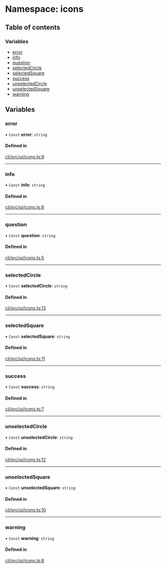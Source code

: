 # Namespace: icons

## Table of contents

### Variables

- [error](icons.md#error)
- [info](icons.md#info)
- [question](icons.md#question)
- [selectedCircle](icons.md#selectedcircle)
- [selectedSquare](icons.md#selectedsquare)
- [success](icons.md#success)
- [unselectedCircle](icons.md#unselectedcircle)
- [unselectedSquare](icons.md#unselectedsquare)
- [warning](icons.md#warning)

## Variables

### error

• `Const` **error**: `string`

#### Defined in

[cli/src/ui/icons.ts:9](https://github.com/jakubmazanec/js-tools/blob/d5b3e0f/packages/cli/src/ui/icons.ts#L9)

---

### info

• `Const` **info**: `string`

#### Defined in

[cli/src/ui/icons.ts:6](https://github.com/jakubmazanec/js-tools/blob/d5b3e0f/packages/cli/src/ui/icons.ts#L6)

---

### question

• `Const` **question**: `string`

#### Defined in

[cli/src/ui/icons.ts:5](https://github.com/jakubmazanec/js-tools/blob/d5b3e0f/packages/cli/src/ui/icons.ts#L5)

---

### selectedCircle

• `Const` **selectedCircle**: `string`

#### Defined in

[cli/src/ui/icons.ts:13](https://github.com/jakubmazanec/js-tools/blob/d5b3e0f/packages/cli/src/ui/icons.ts#L13)

---

### selectedSquare

• `Const` **selectedSquare**: `string`

#### Defined in

[cli/src/ui/icons.ts:11](https://github.com/jakubmazanec/js-tools/blob/d5b3e0f/packages/cli/src/ui/icons.ts#L11)

---

### success

• `Const` **success**: `string`

#### Defined in

[cli/src/ui/icons.ts:7](https://github.com/jakubmazanec/js-tools/blob/d5b3e0f/packages/cli/src/ui/icons.ts#L7)

---

### unselectedCircle

• `Const` **unselectedCircle**: `string`

#### Defined in

[cli/src/ui/icons.ts:12](https://github.com/jakubmazanec/js-tools/blob/d5b3e0f/packages/cli/src/ui/icons.ts#L12)

---

### unselectedSquare

• `Const` **unselectedSquare**: `string`

#### Defined in

[cli/src/ui/icons.ts:10](https://github.com/jakubmazanec/js-tools/blob/d5b3e0f/packages/cli/src/ui/icons.ts#L10)

---

### warning

• `Const` **warning**: `string`

#### Defined in

[cli/src/ui/icons.ts:8](https://github.com/jakubmazanec/js-tools/blob/d5b3e0f/packages/cli/src/ui/icons.ts#L8)
